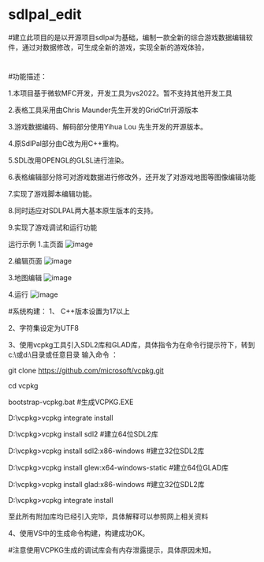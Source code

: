 # sdlpal_edit
#建立此项目的是以开源项目sdlpal为基础，编制一款全新的综合游戏数据编辑软件，通过对数据修改，可生成全新的游戏，实现全新的游戏体验，
#
#功能描述：

1.本项目基于微软MFC开发，开发工具为vs2022。暂不支持其他开发工具

2.表格工具采用由Chris Maunder先生开发的GridCtrl开源版本

3.游戏数据编码、解码部分使用Yihua Lou 先生开发的开源版本。

4.原SdlPal部分由C改为用C++重构。

5.SDL改用OPENGL的GLSL进行渲染。

6.表格编辑部分除可对游戏数据进行修改外，还开发了对游戏地图等图像编辑功能

7.实现了游戏脚本编辑功能。

8.同时适应对SDLPAL两大基本原生版本的支持。

9.实现了游戏调试和运行功能

运行示例
1.主页面
![image](https://github.com/wd22222222/sdlpal_edit/assets/63216297/40be8df2-272e-4505-80c4-5b4abec0131a)

2.编辑页面
![image](https://github.com/wd22222222/sdlpal_edit/assets/63216297/bdb2c6a3-5b2b-4305-bf03-a500c581761d)

3.地图编辑
![image](https://github.com/wd22222222/sdlpal_edit/assets/63216297/3d23d35c-b7bf-4695-b100-b9fa178dfbd3)

4.运行
![image](https://github.com/wd22222222/sdlpal_edit/assets/63216297/afc8a2c7-99fb-4ef4-9cfa-833f0fb173f3)

#系统构建：
1、 C++版本设置为17以上

2、字符集设定为UTF8

3、使用vcpkg工具引入SDL2库和GLAD库，具体指令为在命令行提示符下，转到c:\或d:\目录或任意目录 
输入命令 ：

git clone https://github.com/microsoft/vcpkg.git

cd vcpkg

bootstrap-vcpkg.bat 
#生成VCPKG.EXE

D:\vcpkg>vcpkg  integrate install

D:\vcpkg>vcpkg install sdl2
#建立64位SDL2库

D:\vcpkg>vcpkg install sdl2:x86-windows 
#建立32位SDL2库

D:\vcpkg>vcpkg install glew:x64-windows-static 
#建立64位GLAD库

D:\vcpkg>vcpkg install glad:x86-windows 
#建立32位SDL2库

D:\vcpkg>vcpkg integrate install

至此所有附加库均已经引入完毕，具体解释可以参照网上相关资料

4、使用VS中的生成命令构建，构建成功OK。

#注意使用VCPKG生成的调试库会有内存泄露提示，具体原因未知。
